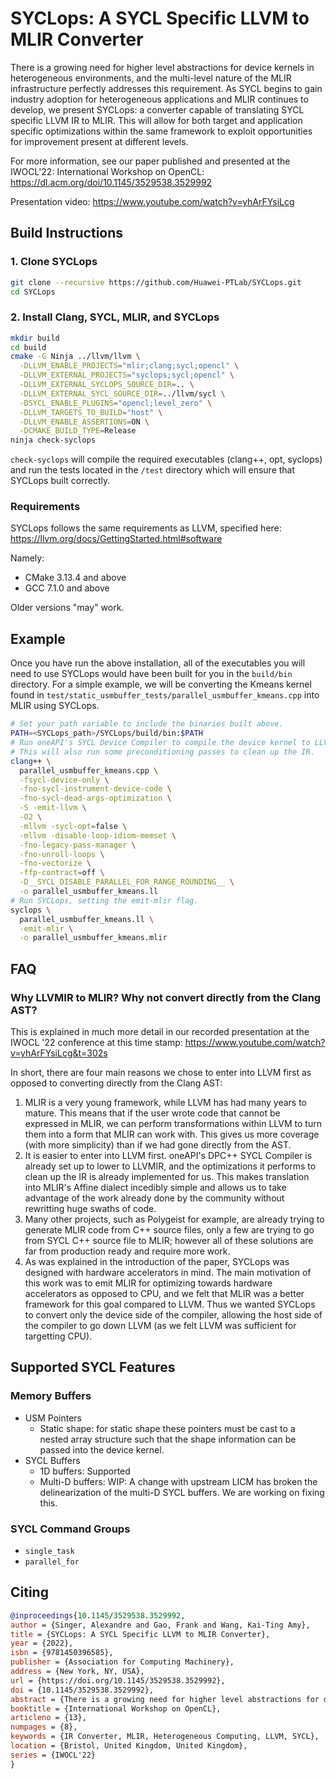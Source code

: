 # SYCLops: A SYCL Specific LLVM to MLIR Converter

There is a growing need for higher level abstractions for device kernels in heterogeneous environments, and the multi-level nature of the MLIR infrastructure perfectly addresses this requirement. As SYCL begins to gain industry adoption for heterogeneous applications and MLIR continues to develop, we present SYCLops: a converter capable of translating SYCL specific LLVM IR to MLIR. This will allow for both target and application specific optimizations within the same framework to exploit opportunities for improvement present at different levels.

For more information, see our paper published and presented at the IWOCL'22: International Workshop on OpenCL: https://dl.acm.org/doi/10.1145/3529538.3529992

Presentation video: https://www.youtube.com/watch?v=yhArFYsiLcg

## Build Instructions

### 1. Clone SYCLops

```sh
git clone --recursive https://github.com/Huawei-PTLab/SYCLops.git
cd SYCLops
```

### 2. Install Clang, SYCL, MLIR, and SYCLops

```sh
mkdir build
cd build
cmake -G Ninja ../llvm/llvm \
  -DLLVM_ENABLE_PROJECTS="mlir;clang;sycl;opencl" \
  -DLLVM_EXTERNAL_PROJECTS="syclops;sycl;opencl" \
  -DLLVM_EXTERNAL_SYCLOPS_SOURCE_DIR=.. \
  -DLLVM_EXTERNAL_SYCL_SOURCE_DIR=../llvm/sycl \
  -DSYCL_ENABLE_PLUGINS="opencl;level_zero" \
  -DLLVM_TARGETS_TO_BUILD="host" \
  -DLLVM_ENABLE_ASSERTIONS=ON \
  -DCMAKE_BUILD_TYPE=Release
ninja check-syclops
```

`check-syclops` will compile the required executables (clang++, opt, syclops) and run the tests located in the `/test` directory which will ensure that SYCLops built correctly.

### Requirements

SYCLops follows the same requirements as LLVM, specified here: https://llvm.org/docs/GettingStarted.html#software

Namely:
- CMake 3.13.4 and above
- GCC 7.1.0 and above

Older versions "may" work.

## Example

Once you have run the above installation, all of the executables you will need to use SYCLops would have been built for you in the `build/bin` directory. For a simple example, we will be converting the Kmeans kernel found in `test/static_usmbuffer_tests/parallel_usmbuffer_kmeans.cpp` into MLIR using SYCLops.

```sh
# Set your path variable to include the binaries built above.
PATH=<SYCLops_path>/SYCLops/build/bin:$PATH
# Run oneAPI's SYCL Device Compiler to compile the device kernel to LLVMIR.
# This will also run some preconditioning passes to clean up the IR.
clang++ \
  parallel_usmbuffer_kmeans.cpp \
  -fsycl-device-only \
  -fno-sycl-instrument-device-code \
  -fno-sycl-dead-args-optimization \
  -S -emit-llvm \
  -O2 \
  -mllvm -sycl-opt=false \
  -mllvm -disable-loop-idiom-memset \
  -fno-legacy-pass-manager \
  -fno-unroll-loops \
  -fno-vectorize \
  -ffp-contract=off \
  -D__SYCL_DISABLE_PARALLEL_FOR_RANGE_ROUNDING__ \
  -o parallel_usmbuffer_kmeans.ll
# Run SYCLops, setting the emit-mlir flag.
syclops \
  parallel_usmbuffer_kmeans.ll \
  -emit-mlir \
  -o parallel_usmbuffer_kmeans.mlir
```

## FAQ

### Why LLVMIR to MLIR? Why not convert directly from the Clang AST?
This is explained in much more detail in our recorded presentation at the IWOCL '22 conference at this time stamp: https://www.youtube.com/watch?v=yhArFYsiLcg&t=302s

In short, there are four main reasons we chose to enter into LLVM first as opposed to converting directly from the Clang AST:
1. MLIR is a very young framework, while LLVM has had many years to mature. This means that if the user wrote code that cannot be expressed in MLIR, we can perform transformations within LLVM to turn them into a form that MLIR can work with. This gives us more coverage (with more simplicity) than if we had gone directly from the AST.
2. It is easier to enter into LLVM first. oneAPI's DPC++ SYCL Compiler is already set up to lower to LLVMIR, and the optimizations it performs to clean up the IR is already implemented for us. This makes translation into MLIR's Affine dialect incedibly simple and allows us to take advantage of the work already done by the community without rewritting huge swaths of code.
3. Many other projects, such as Polygeist for example, are already trying to generate MLIR code from C++ source files, only a few are trying to go from SYCL C++ source file to MLIR; however all of these solutions are far from production ready and require more work.
4. As was explained in the introduction of the paper, SYCLops was designed with hardware accelerators in mind. The main motivation of this work was to emit MLIR for optimizing towards hardware accelerators as opposed to CPU, and we felt that MLIR was a better framework for this goal compared to LLVM. Thus we wanted SYCLops to convert only the device side of the compiler, allowing the host side of the compiler to go down LLVM (as we felt LLVM was sufficient for targetting CPU).

## Supported SYCL Features

### Memory Buffers
- USM Pointers
  - Static shape: for static shape these pointers must be cast to a nested array structure such that the shape information can be passed into the device kernel.
- SYCL Buffers
  - 1D buffers: Supported
  - Multi-D buffers: WIP: A change with upstream LICM has broken the delinearization of the multi-D SYCL buffers. We are working on fixing this.

### SYCL Command Groups
- `single_task`
- `parallel_for`

## Citing
```bibtex
@inproceedings{10.1145/3529538.3529992,
author = {Singer, Alexandre and Gao, Frank and Wang, Kai-Ting Amy},
title = {SYCLops: A SYCL Specific LLVM to MLIR Converter},
year = {2022},
isbn = {9781450396585},
publisher = {Association for Computing Machinery},
address = {New York, NY, USA},
url = {https://doi.org/10.1145/3529538.3529992},
doi = {10.1145/3529538.3529992},
abstract = {There is a growing need for higher level abstractions for device kernels in heterogeneous environments, and the multi-level nature of the MLIR infrastructure perfectly addresses this requirement. As SYCL begins to gain industry adoption for heterogeneous applications and MLIR continues to develop, we present SYCLops: a converter capable of translating SYCL specific LLVM IR to MLIR. This will allow for both target and application specific optimizations within the same framework to exploit opportunities for improvement present at different levels.},
booktitle = {International Workshop on OpenCL},
articleno = {13},
numpages = {8},
keywords = {IR Converter, MLIR, Heterogeneous Computing, LLVM, SYCL},
location = {Bristol, United Kingdom, United Kingdom},
series = {IWOCL'22}
}
```

